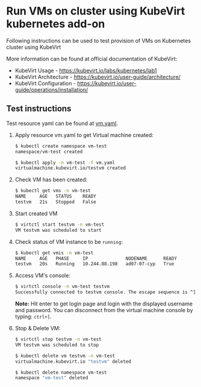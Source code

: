 # Run VMs on cluster using KubeVirt kubernetes add-on

Following instructions can be used to test provision of VMs on Kubernetes cluster using KubeVirt

More information can be found at official documentation of KubeVirt:

- KubeVirt Usage - <https://kubevirt.io/labs/kubernetes/lab1>
- KubeVirt Architecture - <https://kubevirt.io/user-guide/architecture/>
- KubeVirt Configuration - <https://kubevirt.io/user-guide/operations/installation/>

## Test instructions

Test resource yaml can be found at [vm.yaml](vm.yaml).

1. Apply resource vm.yaml to get Virtual machine created:

    ```bash
    $ kubectl create namespace vm-test
    namespace/vm-test created

    $ kubectl apply -n vm-test -f vm.yaml
    virtualmachine.kubevirt.io/testvm created
    ```

2. Check VM has been created:

    ```bash
    $ kubectl get vms -n vm-test
    NAME     AGE   STATUS    READY
    testvm   21s   Stopped   False
    ```

3. Start created VM

    ```bash
    $ virtctl start testvm -n vm-test
    VM testvm was scheduled to start
    ```

4. Check status of VM instance to be `running`:

    ```bash
    $ kubectl get vmis -n vm-test
    NAME     AGE   PHASE     IP              NODENAME      READY
    testvm   20s   Running   10.244.88.198   ad07-07-cyp   True
    ```

5. Access VM's console:

    ```bash
    $ virtctl console -n vm-test testvm
    Successfully connected to testvm console. The escape sequence is ^]

    ```
    __Note:__ Hit enter to get login page and login with the displayed username and password. You can disconnect from the virtual machine console by typing: `ctrl+]`.

6. Stop & Delete VM:

    ```bash
    $ virtctl stop testvm -n vm-test
    VM testvm was scheduled to stop
    
    $ kubectl delete vm testvm -n vm-test
    virtualmachine.kubevirt.io "testvm" deleted

    $ kubectl delete namespace vm-test
    namespace "vm-test" deleted
    ```
